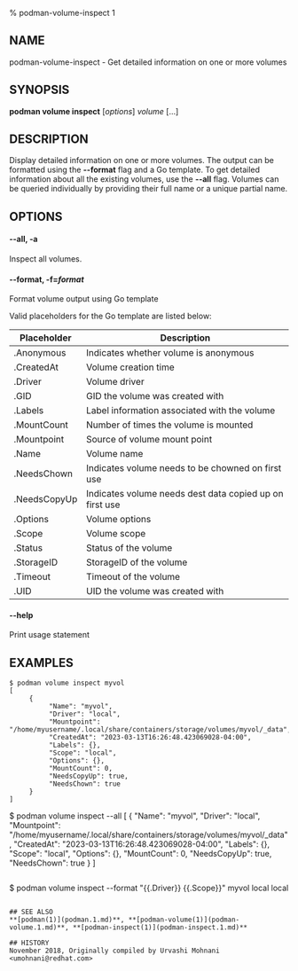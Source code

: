 % podman-volume-inspect 1

## NAME
podman\-volume\-inspect - Get detailed information on one or more volumes

## SYNOPSIS
**podman volume inspect** [*options*] *volume* [...]

## DESCRIPTION

Display detailed information on one or more volumes. The output can be formatted using
the **--format** flag and a Go template. To get detailed information about all the
existing volumes, use the **--all** flag.
Volumes can be queried individually by providing their full name or a unique partial name.


## OPTIONS

#### **--all**, **-a**

Inspect all volumes.

#### **--format**, **-f**=*format*

Format volume output using Go template

Valid placeholders for the Go template are listed below:

| **Placeholder**     | **Description**                                        |
| ------------------- | ------------------------------------------------------ |
| .Anonymous          | Indicates whether volume is anonymous                  |
| .CreatedAt          | Volume creation time                                   |
| .Driver             | Volume driver                                          |
| .GID                | GID the volume was created with                        |
| .Labels             | Label information associated with the volume           |
| .MountCount         | Number of times the volume is mounted                  |
| .Mountpoint         | Source of volume mount point                           |
| .Name               | Volume name                                            |
| .NeedsChown         | Indicates volume needs to be chowned on first use      |
| .NeedsCopyUp        | Indicates volume needs dest data copied up on first use|
| .Options            | Volume options                                         |
| .Scope              | Volume scope                                           |
| .Status             | Status of the volume                                   |
| .StorageID          | StorageID of the volume                                |
| .Timeout            | Timeout of the volume                                  |
| .UID                | UID the volume was created with                        |

#### **--help**

Print usage statement


## EXAMPLES

```
$ podman volume inspect myvol
[
     {
          "Name": "myvol",
          "Driver": "local",
          "Mountpoint": "/home/myusername/.local/share/containers/storage/volumes/myvol/_data",
          "CreatedAt": "2023-03-13T16:26:48.423069028-04:00",
          "Labels": {},
          "Scope": "local",
          "Options": {},
          "MountCount": 0,
          "NeedsCopyUp": true,
          "NeedsChown": true
     }
]
```
$ podman volume inspect --all
[
     {
          "Name": "myvol",
          "Driver": "local",
          "Mountpoint": "/home/myusername/.local/share/containers/storage/volumes/myvol/_data",
          "CreatedAt": "2023-03-13T16:26:48.423069028-04:00",
          "Labels": {},
          "Scope": "local",
          "Options": {},
          "MountCount": 0,
          "NeedsCopyUp": true,
          "NeedsChown": true
     }
]
```

```
$ podman volume inspect --format "{{.Driver}} {{.Scope}}" myvol
local local
```

## SEE ALSO
**[podman(1)](podman.1.md)**, **[podman-volume(1)](podman-volume.1.md)**, **[podman-inspect(1)](podman-inspect.1.md)**

## HISTORY
November 2018, Originally compiled by Urvashi Mohnani <umohnani@redhat.com>
